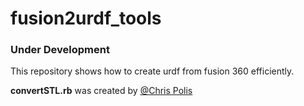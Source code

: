 # fusion2urdf_tools

### Under Development

This repository shows how to create urdf from fusion 360 efficiently.

**convertSTL.rb** was created by [@Chris Polis](https://github.com/cmpolis/convertSTL#author)
